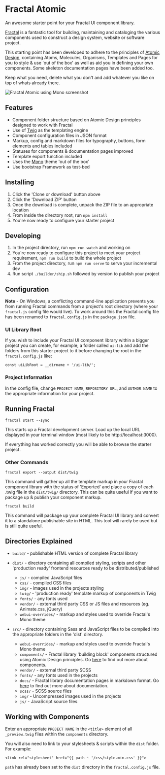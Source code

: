 # Fractal Atomic

An awesome starter point for your Fractal UI component library.

[Fractal](https://fractal.build/) is a fantastic tool for building, maintaining and cataloging the various components used to construct a design system, website or software project.

This starting point has been developed to adhere to the principles of [Atomic Design](http://bradfrost.com/blog/post/atomic-web-design/), containing Atoms, Molecules, Organisms, Templates and Pages for you to style & use 'out of the box' as well as aid you in defining your own components. Some skeleton documentation pages have been added too.

Keep what you need, delete what you don't and add whatever you like on top of whats already there.

![Fractal Atomic using Mono screenshot](screenshot.jpg "Fractal Atomic using Mono screenshot")

## Features

* Component folder structure based on Atomic Design principles designed to work with Fractal
* Use of [Twig](https://twig.symfony.com/) as the templating engine
* Component configuration files in JSON format
* Markup, config and markdown files for typography, buttons, form elements and tables included
* Statuses for components & documentation pages improved
* Template export function included
* Uses the [Mono](https://github.com/ninety-six/mono-fractal) theme 'out of the box'
* Use bootstrap Framework as test-bed

## Installing

1. Click the 'Clone or download' button above
2. Click the 'Download ZIP' button
3. Once the download is complete, unpack the ZIP file to an appropriate location
4. From inside the directory root, run ```npm install```
5. You're now ready to configure your starter project

## Developing

1. In the project directory, run ```npm run watch``` and working on
2. You're now ready to configure this project to meet your project requirement, ```npm run build``` to build the whole project
3. From the project directory, run ```npm run serve``` to serve your incremental dev
4. Run script `./builder/ship.sh` followed by version to publish your project

## Configuration

**Note** - On Windows, a conflicting command-line application prevents you from running Fractal commands from a project's root directory (where your ```fractal.js``` config file would live). To work around this the Fractal config file has been renamed to ```fractal.config.js``` in the ```package.json``` file.

### UI Library Root

If you wish to include your Fractal UI component library within a bigger project you can create, for example, a folder called ```ui-lib``` and add the folders from this starter project to it before changing the root in the ```fractal.config.js``` like:

```Shell
const uiLibRoot = __dirname + '/ui-lib/';
```

### Project Information

In the config file, change ```PROJECT NAME```, ```REPOSITORY URL```, and ```AUTHOR NAME``` to the appropriate information for your project.

## Running Fractal

```Shell
fractal start --sync
```

This starts up a Fractal development server. Load up the local URL displayed in your terminal window (most likely to be http://localhost:3000).

If everything has worked correctly you will be able to browse the starter project.

### Other Commands

```Shell
fractal export --output dist/twig
```

This command will gather up all the template markup in your Fractal component library with the status of 'Exported' and place a copy of each .twig file in the ```dist/twig/``` directory. This can be quite useful if you want to package up & publish your component markup.

```Shell
fractal build
```

This command will package up your complete Fractal UI library and convert it to a standalone publishable site in HTML. This tool will rarely be used but is still quite useful.

## Directories Explained

* ```build/``` - publishable HTML version of complete Fractal library 

* ```dist/``` - directory containing all compiled styling, scripts and other 'production ready' frontend resources ready to be distributed/published
    * ```js/``` - compiled JavaScript files
    * ```css/``` - compiled CSS files
    * ```img/``` - images used in the projects styling
    * ```twig/``` - 'production ready' template markup of components in Twig
    * ```fonts/``` - any fonts used
    * ```vendor/``` - external third party CSS or JS files and resources (eg. Animate.css, jQuery)
    * ```webui-overrides/``` - markup and styles used to override Fractal's Mono theme
* ```src/``` - directory containing Sass and JavaScript files to be compiled into the appropriate folders in the 'dist' directory.
    * ```webui-overrides/``` - markup and styles used to override Fractal's Mono theme
    * ```components/``` - Fractal library 'building block' components structured using Atomic Design principles. Go [here](https://fractal.build/guide/components/) to find out more about components.
    * ```vendor/``` - external third party SCSS
    * ```fonts/``` - any fonts used in the projects
    * ```docs/``` - Fractal library documentation pages in markdown format. Go [here](https://fractal.build/guide/documentation/) to find out more about documentation.
    * ```scss/``` - SCSS source files
    * ```img/``` - Uncompressed images used in the projects
    * ```js/``` - JavaScript source files

## Working with Components

Enter an appropriate ```PROJECT NAME``` in the ```<title>``` element of all ```_preview.twig``` files within the ```components``` directory.

You will also need to link to your stylesheets & scripts within the ```dist``` folder. For example:

```Shell
<link rel="stylesheet" href="{{ path ~ '/css/style.min.css' }}">
```

```path``` has already been set to the ```dist``` directory in the ```fractal.config.js``` file.
